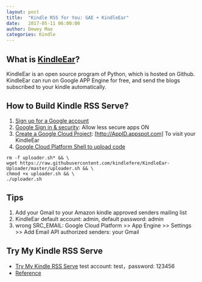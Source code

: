 ```yaml
---
layout: post
title:  "Kindle RSS for You: GAE + KindleEar"
date:   2017-05-11 06:00:00
author: Dewey Mao
categories: Kindle
---
```


## What is <a href="https://github.com/cdhigh/kindleear" target="_blank">KindleEar</a>?
KindleEar is an open source program of Python, which is hosted on Github. KindleEar can run on Google APP Engine for free, and send the blogs subscribed to your kindle automatically.

## How to Build Kindle RSS Serve?
1. <a href="https://accounts.google.com/SignUp" target="_blank">Sign up for a Google account</a>
2. <a href="https://myaccount.google.com/security#connectedapps" target="_blank"> Google Sign in & security</a>: Allow less secure apps ON
3. <a href="https://console.developers.google.com/cloud-resource-manager?hl=zh-cn&pli=1" target="_blank"> Create a Google Cloud Project</a>: [http://AppID.appspot.com] To visit your KindleEar
4. <a href="https://console.cloud.google.com/home/dashboard" target="_blank"> Google Cloud Platform Shell to upload code</a>
```
rm -f uploader.sh* && \
wget https://raw.githubusercontent.com/kindlefere/KindleEar-Uploader/master/uploader.sh && \
chmod +x uploader.sh && \
./uploader.sh
```

## Tips
1. Add your Gmail to your Amazon kindle approved senders mailing list
2. KindleEar default account: admin, default password: admin
3. wrong SRC_EMAIL: Google Cloud Platform >> App Engine >> Settings >> Add Email API authorized senders: your Gmail

## Try My Kindle RSS Serve
- <a href="https://deweymao-kindleear.appspot.com/" target="_blank"> Try My Kindle RSS Serve</a> test account: test，password: 123456
- <a href="https://kindlefere.com/post/19.html" target="_blank">Reference</a>



